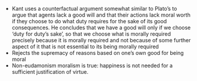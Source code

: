 - Kant uses a counterfactual argument somewhat similar to Plato’s to argue that agents lack a good will and that their actions lack moral worth if they choose to do what duty requires for the sake of its good consequences. He concludes that we have a good will only if we choose ‘duty for duty’s sake’, so that we choose what is morally required precisely because it is morally required and not because of some further aspect of it that is not essential to its being morally required
- Rejects the supremacy of reasons based on one’s own good for being moral
- Non-eudamonism moralism is true: happiness is not needed for a sufficient justification of virtue.
